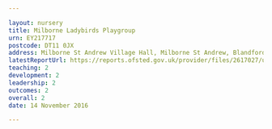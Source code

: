 ```yaml
---

layout: nursery
title: Milborne Ladybirds Playgroup
urn: EY217717
postcode: DT11 0JX
address: Milborne St Andrew Village Hall, Milborne St Andrew, Blandford Forum, Dorset, DT11 0JX
latestReportUrl: https://reports.ofsted.gov.uk/provider/files/2617027/urn/EY217717.pdf
teaching: 2
development: 2
leadership: 2
outcomes: 2
overall: 2
date: 14 November 2016

---
```

